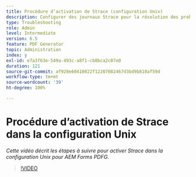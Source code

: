 ```yaml
---
title: Procédure d’activation de Strace (configuration Unix)
description: Configurer des journaux Strace pour la résolution des problèmes liés au PDF Generator
type: Troubleshooting
role: Admin
level: Intermediate
version: 6.5
feature: PDF Generator
topic: Administration
index: y
exl-id: e7a3f63e-549a-493c-a8f1-cb0bca2c07e0
duration: 121
source-git-commit: af928e60410022f12207082467d3bd9b818af59d
workflow-type: tm+mt
source-wordcount: '39'
ht-degree: 100%

---
```


# Procédure d’activation de Strace dans la configuration Unix

*Cette vidéo décrit les étapes à suivre pour activer Strace dans la configuration Unix pour AEM Forms PDFG.*

>[!VIDEO](https://video.tv.adobe.com/v/335525?quality=12&learn=on)
